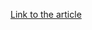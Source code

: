 [Link to the article](https://thehackernews.com/2025/06/citrix-releases-emergency-patches-for.html)
